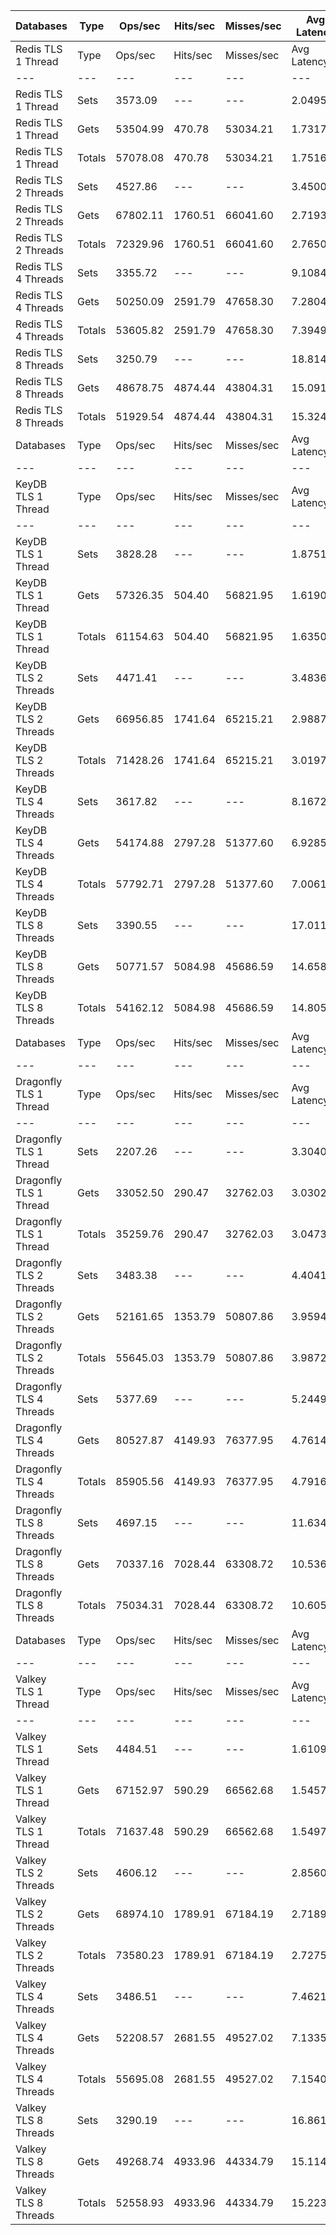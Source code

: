 | Databases | Type | Ops/sec | Hits/sec | Misses/sec | Avg Latency | p50 Latency | p99 Latency | p99.9 Latency | KB/sec |
| --- | --- | --- | --- | --- | --- | --- | --- | --- | --- |
| Redis TLS 1 Thread | Type | Ops/sec | Hits/sec | Misses/sec | Avg Latency | p50 Latency | p99 Latency | p99.9 Latency | KB/sec |
| --- | --- | --- | --- | --- | --- | --- | --- | --- | --- |
Redis TLS 1 Thread | Sets | 3573.09 | --- | --- | 2.04959 | 1.48700 | 3.55100 | 122.87900 | 1953.47 |
Redis TLS 1 Thread | Gets | 53504.99 | 470.78 | 53034.21 | 1.73177 | 1.47900 | 3.50300 | 3.87100 | 2318.51 |
Redis TLS 1 Thread | Totals | 57078.08 | 470.78 | 53034.21 | 1.75166 | 1.47900 | 3.50300 | 3.91900 | 4271.98 |
Redis TLS 2 Threads | Sets | 4527.86 | --- | --- | 3.45006 | 2.60700 | 4.54300 | 276.47900 | 2475.47 |
Redis TLS 2 Threads | Gets | 67802.11 | 1760.51 | 66041.60 | 2.71931 | 2.60700 | 4.41500 | 4.79900 | 3523.43 |
Redis TLS 2 Threads | Totals | 72329.96 | 1760.51 | 66041.60 | 2.76505 | 2.60700 | 4.41500 | 4.83100 | 5998.90 |
Redis TLS 4 Threads | Sets | 3355.72 | --- | --- | 9.10848 | 7.23100 | 14.07900 | 679.93500 | 1834.64 |
Redis TLS 4 Threads | Gets | 50250.09 | 2591.79 | 47658.30 | 7.28049 | 7.19900 | 10.11100 | 14.84700 | 3258.60 |
Redis TLS 4 Threads | Totals | 53605.82 | 2591.79 | 47658.30 | 7.39493 | 7.19900 | 10.36700 | 14.91100 | 5093.25 |
Redis TLS 8 Threads | Sets | 3250.79 | --- | --- | 18.81450 | 14.97500 | 22.91100 | 1376.25500 | 1777.27 |
Redis TLS 8 Threads | Gets | 48678.75 | 4874.44 | 43804.31 | 15.09120 | 14.97500 | 18.04700 | 30.71900 | 4345.48 |
Redis TLS 8 Threads | Totals | 51929.54 | 4874.44 | 43804.31 | 15.32428 | 14.97500 | 18.17500 | 30.84700 | 6122.76 |
| Databases | Type | Ops/sec | Hits/sec | Misses/sec | Avg Latency | p50 Latency | p99 Latency | p99.9 Latency | KB/sec |
| --- | --- | --- | --- | --- | --- | --- | --- | --- | --- |
| KeyDB TLS 1 Thread | Type | Ops/sec | Hits/sec | Misses/sec | Avg Latency | p50 Latency | p99 Latency | p99.9 Latency | KB/sec |
| --- | --- | --- | --- | --- | --- | --- | --- | --- | --- |
KeyDB TLS 1 Thread | Sets | 3828.28 | --- | --- | 1.87519 | 1.73500 | 2.83100 | 110.59100 | 2092.99 |
KeyDB TLS 1 Thread | Gets | 57326.35 | 504.40 | 56821.95 | 1.61901 | 1.73500 | 2.70300 | 3.27900 | 2484.10 |
KeyDB TLS 1 Thread | Totals | 61154.63 | 504.40 | 56821.95 | 1.63504 | 1.73500 | 2.71900 | 3.31100 | 4577.09 |
KeyDB TLS 2 Threads | Sets | 4471.41 | --- | --- | 3.48365 | 2.52700 | 5.31100 | 204.79900 | 2444.61 |
KeyDB TLS 2 Threads | Gets | 66956.85 | 1741.64 | 65215.21 | 2.98876 | 2.52700 | 5.24700 | 6.52700 | 3481.05 |
KeyDB TLS 2 Threads | Totals | 71428.26 | 1741.64 | 65215.21 | 3.01974 | 2.52700 | 5.24700 | 6.75100 | 5925.66 |
KeyDB TLS 4 Threads | Sets | 3617.82 | --- | --- | 8.16725 | 6.81500 | 13.82300 | 485.37500 | 1977.94 |
KeyDB TLS 4 Threads | Gets | 54174.88 | 2797.28 | 51377.60 | 6.92857 | 6.78300 | 13.63100 | 14.52700 | 3514.66 |
KeyDB TLS 4 Threads | Totals | 57792.71 | 2797.28 | 51377.60 | 7.00611 | 6.78300 | 13.69500 | 14.65500 | 5492.60 |
KeyDB TLS 8 Threads | Sets | 3390.55 | --- | --- | 17.01197 | 14.52700 | 28.67100 | 995.32700 | 1853.68 |
KeyDB TLS 8 Threads | Gets | 50771.57 | 5084.98 | 45686.59 | 14.65821 | 14.46300 | 28.03100 | 30.59100 | 4532.80 |
KeyDB TLS 8 Threads | Totals | 54162.12 | 5084.98 | 45686.59 | 14.80556 | 14.46300 | 28.03100 | 30.84700 | 6386.48 |
| Databases | Type | Ops/sec | Hits/sec | Misses/sec | Avg Latency | p50 Latency | p99 Latency | p99.9 Latency | KB/sec |
| --- | --- | --- | --- | --- | --- | --- | --- | --- | --- |
| Dragonfly TLS 1 Thread | Type | Ops/sec | Hits/sec | Misses/sec | Avg Latency | p50 Latency | p99 Latency | p99.9 Latency | KB/sec |
| --- | --- | --- | --- | --- | --- | --- | --- | --- | --- |
Dragonfly TLS 1 Thread | Sets | 2207.26 | --- | --- | 3.30406 | 2.99100 | 6.78300 | 115.71100 | 1206.75 |
Dragonfly TLS 1 Thread | Gets | 33052.50 | 290.47 | 32762.03 | 3.03022 | 2.97500 | 6.62300 | 7.23100 | 1432.07 |
Dragonfly TLS 1 Thread | Totals | 35259.76 | 290.47 | 32762.03 | 3.04736 | 2.97500 | 6.62300 | 7.26300 | 2638.82 |
Dragonfly TLS 2 Threads | Sets | 3483.38 | --- | --- | 4.40411 | 3.91900 | 9.02300 | 183.29500 | 1904.43 |
Dragonfly TLS 2 Threads | Gets | 52161.65 | 1353.79 | 50807.86 | 3.95942 | 3.90300 | 8.76700 | 10.23900 | 2710.34 |
Dragonfly TLS 2 Threads | Totals | 55645.03 | 1353.79 | 50807.86 | 3.98726 | 3.90300 | 8.83100 | 10.43100 | 4614.78 |
Dragonfly TLS 4 Threads | Sets | 5377.69 | --- | --- | 5.24496 | 4.92700 | 11.07100 | 192.51100 | 2940.09 |
Dragonfly TLS 4 Threads | Gets | 80527.87 | 4149.93 | 76377.95 | 4.76141 | 4.92700 | 10.68700 | 13.69500 | 5220.28 |
Dragonfly TLS 4 Threads | Totals | 85905.56 | 4149.93 | 76377.95 | 4.79168 | 4.92700 | 10.68700 | 14.01500 | 8160.37 |
Dragonfly TLS 8 Threads | Sets | 4697.15 | --- | --- | 11.63483 | 10.75100 | 26.49500 | 440.31900 | 2568.03 |
Dragonfly TLS 8 Threads | Gets | 70337.16 | 7028.44 | 63308.72 | 10.53650 | 10.75100 | 25.21500 | 35.58300 | 6271.47 |
Dragonfly TLS 8 Threads | Totals | 75034.31 | 7028.44 | 63308.72 | 10.60525 | 10.75100 | 25.34300 | 37.63100 | 8839.50 |
| Databases | Type | Ops/sec | Hits/sec | Misses/sec | Avg Latency | p50 Latency | p99 Latency | p99.9 Latency | KB/sec |
| --- | --- | --- | --- | --- | --- | --- | --- | --- | --- |
| Valkey TLS 1 Thread | Type | Ops/sec | Hits/sec | Misses/sec | Avg Latency | p50 Latency | p99 Latency | p99.9 Latency | KB/sec |
| --- | --- | --- | --- | --- | --- | --- | --- | --- | --- |
Valkey TLS 1 Thread | Sets | 4484.51 | --- | --- | 1.61096 | 1.47900 | 2.67100 | 31.87100 | 2451.76 |
Valkey TLS 1 Thread | Gets | 67152.97 | 590.29 | 66562.68 | 1.54570 | 1.47900 | 2.57500 | 3.80700 | 2909.62 |
Valkey TLS 1 Thread | Totals | 71637.48 | 590.29 | 66562.68 | 1.54978 | 1.47900 | 2.59100 | 3.87100 | 5361.38 |
Valkey TLS 2 Threads | Sets | 4606.12 | --- | --- | 2.85603 | 2.59100 | 4.63900 | 67.07100 | 2518.26 |
Valkey TLS 2 Threads | Gets | 68974.10 | 1789.91 | 67184.19 | 2.71897 | 2.59100 | 4.54300 | 5.59900 | 3583.82 |
Valkey TLS 2 Threads | Totals | 73580.23 | 1789.91 | 67184.19 | 2.72755 | 2.59100 | 4.54300 | 5.72700 | 6102.08 |
Valkey TLS 4 Threads | Sets | 3486.51 | --- | --- | 7.46211 | 7.13500 | 13.95100 | 159.74300 | 1906.15 |
Valkey TLS 4 Threads | Gets | 52208.57 | 2681.55 | 49527.02 | 7.13351 | 7.10300 | 10.62300 | 14.59100 | 3379.95 |
Valkey TLS 4 Threads | Totals | 55695.08 | 2681.55 | 49527.02 | 7.15408 | 7.10300 | 11.83900 | 14.65500 | 5286.10 |
Valkey TLS 8 Threads | Sets | 3290.19 | --- | --- | 16.86197 | 14.97500 | 21.24700 | 712.70300 | 1798.81 |
Valkey TLS 8 Threads | Gets | 49268.74 | 4933.96 | 44334.79 | 15.11456 | 14.91100 | 18.94300 | 30.84700 | 4398.37 |
Valkey TLS 8 Threads | Totals | 52558.93 | 4933.96 | 44334.79 | 15.22395 | 14.91100 | 18.94300 | 31.23100 | 6197.18 |
